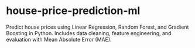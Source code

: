 # house-price-prediction-ml
Predict house prices using Linear Regression, Random Forest, and Gradient Boosting in Python. Includes data cleaning, feature engineering, and evaluation with Mean Absolute Error (MAE).
